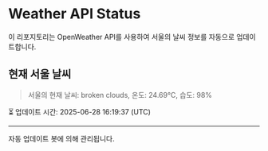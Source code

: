 
# Weather API Status

이 리포지토리는 OpenWeather API를 사용하여 서울의 날씨 정보를 자동으로 업데이트합니다.

## 현재 서울 날씨
> 서울의 현재 날씨: broken clouds, 온도: 24.69°C, 습도: 98%

⏳ 업데이트 시간: 2025-06-28 16:19:37 (UTC)

---
자동 업데이트 봇에 의해 관리됩니다.
